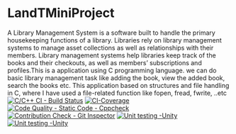 # LandTMiniProject
A Library Management System is a software built to handle the primary housekeeping functions of a library. Libraries rely on library management systems to manage asset collections as well as relationships with their members. Library management systems help libraries keep track of the books and their checkouts, as well as members’ subscriptions and profiles.This is a application using C programming language. we can do basic library management task like adding the book, view the added book, search the books etc. This application based on structures and file handling in C, where I have used a file-related function like fopen, fread, fwrite, ..etc
[![C/C++ CI - Build Status](https://github.com/Snehasm20/LandTMiniProject/actions/workflows/cpp.yml/badge.svg?branch=main)](https://github.com/Snehasm20/LandTMiniProject/actions/workflows/cpp.yml)
[![CI-Coverage](https://github.com/Snehasm20/LandTMiniProject/actions/workflows/code_coverage.yml/badge.svg?branch=main)](https://github.com/Snehasm20/LandTMiniProject/actions/workflows/code_coverage.yml)
[![Code Quality - Static Code - Cppcheck](https://github.com/Snehasm20/LandTMiniProject/actions/workflows/cpp_check.yml/badge.svg?branch=main)](https://github.com/Snehasm20/LandTMiniProject/actions/workflows/cpp_check.yml)
[![Contribution Check - Git Inspector](https://github.com/Snehasm20/LandTMiniProject/actions/workflows/git_inspector.yml/badge.svg?branch=main)](https://github.com/Snehasm20/LandTMiniProject/actions/workflows/git_inspector.yml)
[![Unit testing -Unity](https://github.com/Snehasm20/LandTMiniProject/actions/workflows/unit.yml/badge.svg?branch=main)](https://github.com/Snehasm20/LandTMiniProject/actions/workflows/unit.yml)
[![Unit testing -Unity](https://github.com/Snehasm20/LandTMiniProject/actions/workflows/unit.yml/badge.svg?branch=main)](https://github.com/Snehasm20/LandTMiniProject/actions/workflows/unit.yml)

